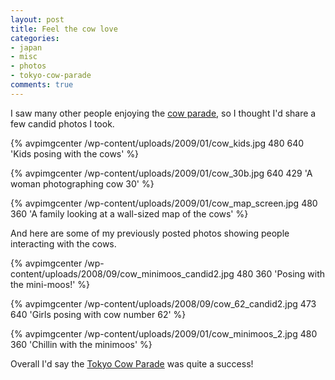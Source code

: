 ```yaml
---
layout: post
title: Feel the cow love
categories:
- japan
- misc
- photos
- tokyo-cow-parade
comments: true
---
```

I saw many other people enjoying the [cow parade]({{root_url}}/{{site.category_dir}}/tokyo-cow-parade/), so I thought I'd share a few candid photos I took.

<!-- TODO --> <a href="http://picasaweb.google.com/avparker/TokyoCowParade2008Japan"></a>
{% avpimgcenter /wp-content/uploads/2009/01/cow_kids.jpg 480 640 'Kids posing with the cows' %}

{% avpimgcenter /wp-content/uploads/2009/01/cow_30b.jpg 640 429 'A woman photographing cow 30' %}

{% avpimgcenter /wp-content/uploads/2009/01/cow_map_screen.jpg 480 360 'A family looking at a wall-sized map of the cows' %}

And here are some of my previously posted photos showing people interacting with the cows.

<!--more-->

{% avpimgcenter /wp-content/uploads/2008/09/cow_minimoos_candid2.jpg 480 360 'Posing with the mini-moos!' %}

{% avpimgcenter /wp-content/uploads/2008/09/cow_62_candid2.jpg 473 640 'Girls posing with cow number 62' %}

{% avpimgcenter /wp-content/uploads/2009/01/cow_minimoos_2.jpg 480 360 'Chillin with the minimoos' %}

Overall I'd say the [Tokyo Cow Parade]({{root_url}}/{{site.category_dir}}/tokyo-cow-parade/) was quite a success!
